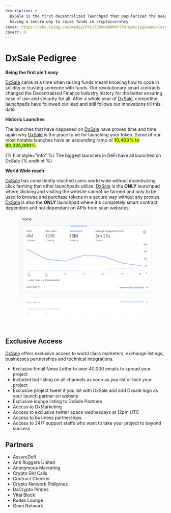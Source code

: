 ```yaml
---
description: >-
  DxSale is the first decentralized launchpad that popularized the need for
  having a secure way to raise funds in cryptocurrency
cover: https://pbs.twimg.com/media/FkCcl59XwA8HMnY?format=jpg&name=large
coverY: 0
---
```


# DxSale Pedigree

**Being the first ain't easy**

[DxSale](https://dx.app/?ref=raphaeldx\&chain=BNB) came at a time when raising funds meant knowing how to code in solidity or trusting someone with funds. Our revolutionary smart contracts changed the Decentralized Finance Industry history for the better ensuring ease of use and security for all. After a whole year of [DxSale](https://dx.app/?ref=raphaeldx\&chain=BNB), competitor launchpads have followed our lead and still follows our innovations till this date.&#x20;



**Historic Launches**

The launches that have happened on [DxSale](https://dx.app/?ref=raphaeldx\&chain=BNB) have proved time and time again why [DxSale](https://dx.app/?ref=raphaeldx\&chain=BNB) is the place to be for launching your token. Some of our most notable launches have an astounding ramp of <mark style="color:green;">**10,400% to 80,325,000%**</mark>&#x20;

{% hint style="info" %}
The biggest launches in DeFi have all launched on DxSale
{% endhint %}

**World Wide reach**

[DxSale](https://dx.app/?ref=raphaeldx\&chain=BNB) has consistently reached users world wide without incentivizing click farming that other launchpads utilize. [DxSale](https://dx.app/?ref=raphaeldx\&chain=BNB) is the **ONLY** launchpad where clicking and visiting the website cannot be farmed and only to be used to browse and purchase tokens in a secure way without any proxies. [DxSale](https://dx.app/?ref=raphaeldx\&chain=BNB) is also the **ONLY** launchpad where it's completely smart contract dependent and not dependant on APIs from scan websites.&#x20;

<figure><img src="../.gitbook/assets/image (2) (1) (2).png" alt=""><figcaption></figcaption></figure>







## Exclusive Access&#x20;

[DxSale](https://dx.app/?ref=raphaeldx\&chain=BNB) offers exclusive access to world class marketers, exchange listings, businesses partnerships and technical integrations.&#x20;

* Exclusive Email News Letter to over 40,000 emails to spread your project
* Included bot listing on all channels as soon as you list or lock your project
* Exclusive project tweet if you list with DxSale and add Dxsale logo as your launch partner on website
* Exclusive lounge listing to DxSale Partners
* Access to DxMarketing
* Access to exclusive twitter space wednesdays at 12pm UTC
* Access to business partnerships
* Access to 24/7 support staffs who want to take your project to beyond success



&#x20;

## Partners

* AssureDefi
* Anti Ruggers United
* Anonymous Marketing
* Crypto Girl Calls
* Contract Checker
* Crypto Network Philipines
* DaCrypto Pirates
* Vital Block
* Rudes Lounge
* Omni Network

